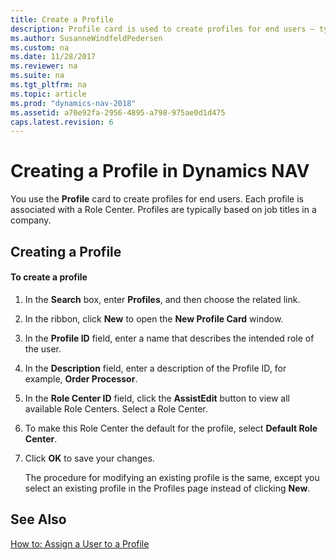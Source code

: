 ```yaml
---
title: Create a Profile
description: Profile card is used to create profiles for end users – typically based on job titles in a company, and each profile is associated with a Role Center.
ms.author: SusanneWindfeldPedersen
ms.custom: na
ms.date: 11/28/2017
ms.reviewer: na
ms.suite: na
ms.tgt_pltfrm: na
ms.topic: article
ms.prod: "dynamics-nav-2018"
ms.assetid: a70e92fa-2956-4895-a798-975ae0d1d475
caps.latest.revision: 6
---
```


# Creating a Profile in Dynamics NAV
You use the **Profile** card to create profiles for end users. Each profile is associated with a Role Center. Profiles are typically based on job titles in a company.  
  
## Creating a Profile  
  
#### To create a profile  
  
1. In the **Search** box, enter **Profiles**, and then choose the related link.  
  
2. In the ribbon, click **New** to open the **New Profile Card** window.  
  
3. In the **Profile ID** field, enter a name that describes the intended role of the user.  
  
4. In the **Description** field, enter a description of the Profile ID, for example, **Order Processor**.  
  
5. In the **Role Center ID** field, click the **AssistEdit** button to view all available Role Centers. Select a Role Center.  
  
6. To make this Role Center the default for the profile, select **Default Role Center**.  
  
7. Click **OK** to save your changes.  
  
   The procedure for modifying an existing profile is the same, except you select an existing profile in the Profiles page instead of clicking **New**.  
  
## See Also     
 [How to: Assign a User to a Profile](how-to-assign-a-user-to-a-profile.md)